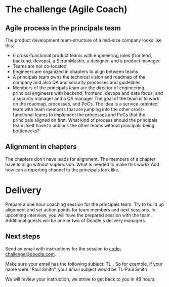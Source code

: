 # The challenge (Agile Coach)
## Agile process in the principals team
The product development team-structure of a mid-size company looks like this:
* 6 cross-functional product teams with engineering roles (frontend, backend, devops), a ScrumMaster, a designer, and a product manager
* Teams are not co-located
* Engineers are organized in chapters to align between teams
* A principals team owns the technical vision and roadmap of the company and also QA and security processes and guidelines
* Members of the principals team are the director of engineering, principal engineers with backend, frontend, devops and data focus, and a security manager and a QA manager
The goal of the team is to work on the roadmap, processes, and PoCs. The idea is a service-oriented team with team members that are jumping into the other cross-functional teams to implement the processes and PoCs that the principals aligned on first.
What kind of process should the principals team itself have to unblock the other teams without principals being bottlenecks?

## Alignment in chapters
The chapters don't have leads for alignment. The members of a chapter have to align without supervision. What is needed to make this work? And how can a reporting channel to the principals look like.

# Delivery

Prepare a one hour coaching session for the principals team. Try to build up alignment and set action points for team members and next sessions.
In upcoming interview, you will have the prepared session with the team. Additional guests will be one or two of Doodle's delivery managers.

## Next steps
Send an email with instructions for the session to code-challenge@doodle.com.

Make sure your email has the following subject: TL-<yourname>. So for example, if your name were "Paul Smith", your email subject would be TL-Paul Smith

We will review your instruction, we strive to get back to you in 48 hours.
